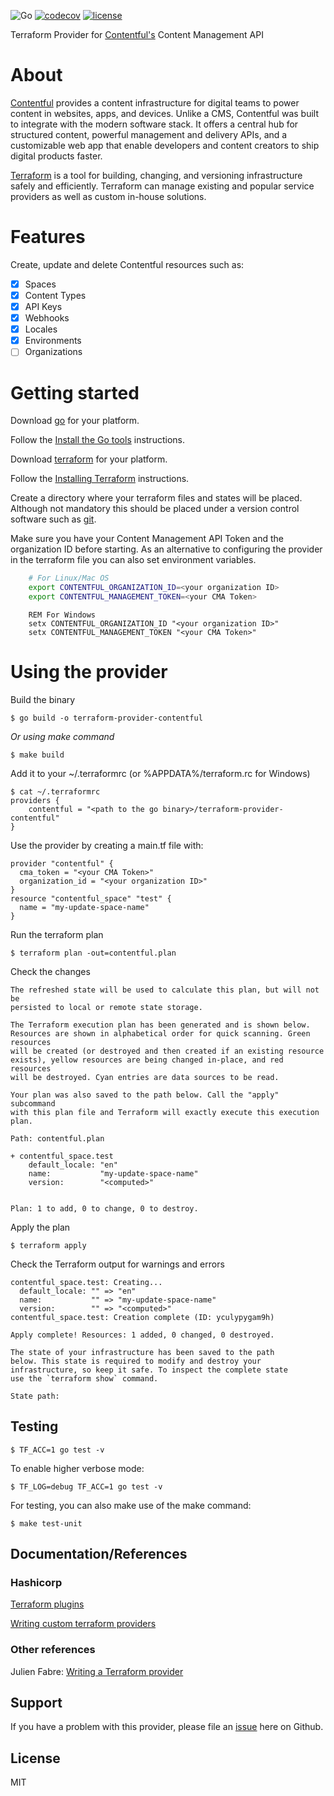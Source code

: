 ![Go](https://github.com/labd/terraform-contentful/workflows/Go/badge.svg?branch=master)
[![codecov](https://codecov.io/gh/labd/terraform-contentful/branch/master/graph/badge.svg)](https://codecov.io/gh/labd/terraform-contentful)
[![license](https://img.shields.io/github/license/labd/terraform-contentful.svg)](https://github.com/labd/terraform-contentful/blob/master/LICENSE)

Terraform Provider for [Contentful's](https://www.contentful.com) Content Management API

# About

[Contentful](https://www.contentful.com) provides a content infrastructure for digital teams to power content in websites, apps, and devices. Unlike a CMS, Contentful was built to integrate with the modern software stack. It offers a central hub for structured content, powerful management and delivery APIs, and a customizable web app that enable developers and content creators to ship digital products faster.

[Terraform](https://www.terraform.io) is a tool for building, changing, and versioning infrastructure safely and efficiently. Terraform can manage existing and popular service providers as well as custom in-house solutions.

# Features

Create, update and delete Contentful resources such as:
- [x] Spaces
- [x] Content Types
- [x] API Keys
- [x] Webhooks
- [x] Locales
- [x] Environments
- [ ] Organizations

# Getting started

Download [go](https://golang.org/dl) for your platform.

Follow the [Install the Go tools](https://golang.org/doc/install#install) instructions.

Download [terraform](https://www.terraform.io/downloads.html) for your platform.

Follow the [Installing Terraform](https://www.terraform.io/intro/getting-started/install.html) instructions.

Create a directory where your terraform files and states will be placed. Although not mandatory this should be placed under a version control software such as [git](https://git-scm.com).

Make sure you have your Content Management API Token and the organization ID before starting. As an alternative to configuring the provider in the terraform file you can also set environment variables.

```sh
    # For Linux/Mac OS
    export CONTENTFUL_ORGANIZATION_ID=<your organization ID>
    export CONTENTFUL_MANAGEMENT_TOKEN=<your CMA Token>
```

```
    REM For Windows
    setx CONTENTFUL_ORGANIZATION_ID "<your organization ID>"
    setx CONTENTFUL_MANAGEMENT_TOKEN "<your CMA Token>"
```

# Using the provider
Build the binary

    $ go build -o terraform-provider-contentful

*Or using make command*

    $ make build

Add it to your ~/.terraformrc (or %APPDATA%/terraform.rc for Windows)

    $ cat ~/.terraformrc
    providers {
        contentful = "<path to the go binary>/terraform-provider-contentful"
    }

Use the provider by creating a main.tf file with:

    provider "contentful" {
      cma_token = "<your CMA Token>"
      organization_id = "<your organization ID>"
    }
    resource "contentful_space" "test" {
      name = "my-update-space-name"
    }

Run the terraform plan

    $ terraform plan -out=contentful.plan

Check the changes
```
The refreshed state will be used to calculate this plan, but will not be
persisted to local or remote state storage.

The Terraform execution plan has been generated and is shown below.
Resources are shown in alphabetical order for quick scanning. Green resources
will be created (or destroyed and then created if an existing resource
exists), yellow resources are being changed in-place, and red resources
will be destroyed. Cyan entries are data sources to be read.

Your plan was also saved to the path below. Call the "apply" subcommand
with this plan file and Terraform will exactly execute this execution
plan.

Path: contentful.plan

+ contentful_space.test
    default_locale: "en"
    name:           "my-update-space-name"
    version:        "<computed>"


Plan: 1 to add, 0 to change, 0 to destroy.
```

Apply the plan

    $ terraform apply

Check the Terraform output for warnings and errors
```
contentful_space.test: Creating...
  default_locale: "" => "en"
  name:           "" => "my-update-space-name"
  version:        "" => "<computed>"
contentful_space.test: Creation complete (ID: yculypygam9h)

Apply complete! Resources: 1 added, 0 changed, 0 destroyed.

The state of your infrastructure has been saved to the path
below. This state is required to modify and destroy your
infrastructure, so keep it safe. To inspect the complete state
use the `terraform show` command.

State path:
```

## Testing

    $ TF_ACC=1 go test -v

To enable higher verbose mode:

    $ TF_LOG=debug TF_ACC=1 go test -v

For testing, you can also make use of the make command:

    $ make test-unit

## Documentation/References

### Hashicorp
[Terraform plugins](https://www.terraform.io/docs/plugins/basics.html)

[Writing custom terraform providers](https://www.hashicorp.com/blog/writing-custom-terraform-providers)

### Other references
Julien Fabre: [Writing a Terraform provider](http://blog.jfabre.net/2017/01/22/writing-terraform-provider)

## Support

If you have a problem with this provider, please file an [issue](https://github.com/contentful-labs/terraform-contentful/issues/new) here on Github.

## License

MIT
